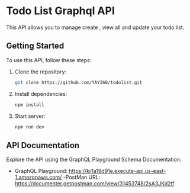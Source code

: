 # Todo List Graphql API

 This API allows you to manage create , view all   and update your todo list.

## Getting Started

To use this API, follow these steps:

1. Clone the repository:

   ```bash
   git clone https://github.com/YAYI68/todolist.git

   ```

2. Install dependencies:

   ```bash
   npm install

   ```

3. Start server:
   ```bash
   npm run dev
   ```



## API Documentation

Explore the API using the GraphQL Playground Schema Documentation:

- GraphQL Playground: https://kr1a19d91e.execute-api.us-east-1.amazonaws.com/
-PostMan URL: https://documenter.getpostman.com/view/31453748/2sA3JKd2tf